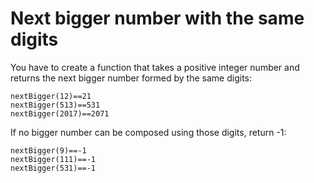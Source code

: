 # Next bigger number with the same digits

You have to create a function that takes a positive integer number and returns the next bigger number formed by the same digits:
```JS
nextBigger(12)==21
nextBigger(513)==531
nextBigger(2017)==2071
```
If no bigger number can be composed using those digits, return -1:
```JS
nextBigger(9)==-1
nextBigger(111)==-1
nextBigger(531)==-1
```